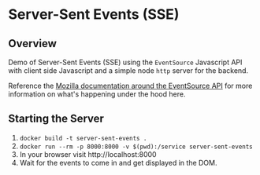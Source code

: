 # Server-Sent Events (SSE)

## Overview

Demo of Server-Sent Events (SSE) using the `EventSource` Javascript API with client side Javascript and a simple node `http` server for the backend.

Reference the [Mozilla documentation around the EventSource API](https://developer.mozilla.org/en-US/docs/Web/API/Server-sent_events/Using_server-sent_events) for more information on what's happening under the hood here.

## Starting the Server

1. `docker build -t server-sent-events .`
1. `docker run --rm -p 8000:8000 -v $(pwd):/service server-sent-events`
1. In your browser visit http://localhost:8000
1. Wait for the events to come in and get displayed in the DOM.
